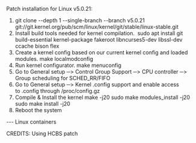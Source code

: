 Patch installation for Linux v5.0.21:
1. git clone --depth 1 --single-branch --branch v5.0.21 git://git.kernel.org/pub/scm/linux/kernel/git/stable/linux-stable.git
2. Install build tools needed for kernel compilation. 
sudo apt install git build-essential kernel-package fakeroot libncurses5-dev libssl-dev ccache bison flex
3. Create a kernel config based on our current kernel config and loaded modules.
make localmodconfig
4. Run kernel configurator.
make menuconfig
5. Go to General setup ─> Control Group Support ─> CPU controller ─> Group scheduling for SCHED_RR/FIFO
6. Go to General setup ─> Kernel .config support and enable access to .config through /proc/config.gz
7. Compile & Install the kernel
make -j20
sudo make modules_install -j20
sudo make install -j20
8. Reboot the system


--- Linux containers



CREDITS:
Using HCBS patch 